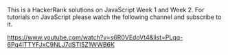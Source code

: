 This is a HackerRank solutions on JavaScript Week 1 and Week 2. For tutorials on JavaScript please watch the following channel and subscribe to it.

https://www.youtube.com/watch?v=s6R0VEdoVt4&list=PLqq-6Pq4lTTYFJxC9NLJ7dSTI5Z1WWB6K

